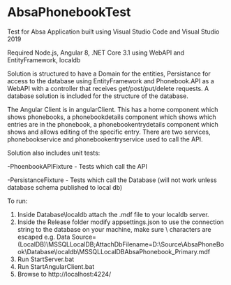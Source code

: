 # AbsaPhonebookTest
Test for Absa
Application built using Visual Studio Code and Visual Studio 2019

Required Node.js, Angular 8, .NET Core 3.1 using WebAPI and EntityFramework, localdb

Solution is structured to have a Domain for the entities, Persistance for access to the database using EntityFramework and Phonebook.API as a WebAPI with a controller that receives get/post/put/delete requests. A database solution is included for the structure of the database.

The Angular Client is in angularClient. This has a home component which shows phonebooks, a phonebookdetails component which shows which entries are in the phonebook, a phonebookentrydetails component which shows and allows editing of the specific entry. 
There are two services, phonebookservice and phonebookentryservice used to call the API.

Solution also includes unit tests:

-PhoenbookAPIFixture - Tests which call the API

-PersistanceFixture - Tests which call the Database (will not work unless database schema published to local db)

To run:

1. Inside Database\localdb attach the .mdf file to your localdb server.
2. Inside the Release folder modify appsettings.json to use the connection string to the database on your machine, make sure \ characters are escaped e.g. Data Source=(LocalDB)\\MSSQLLocalDB;AttachDbFilename=D:\\Source\\AbsaPhoneBook\\Database\\localdb\\MSSQLLocalDBAbsaPhonebook_Primary.mdf
3. Run StartServer.bat
4. Run StartAngularClient.bat
5. Browse to http://localhost:4224/
